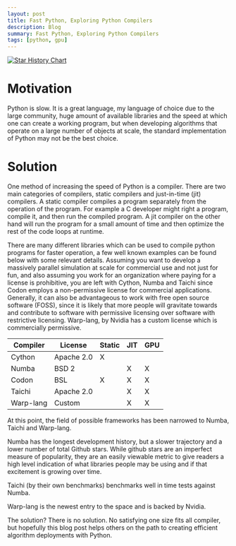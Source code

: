 ```yaml
---
layout: post
title: Fast Python, Exploring Python Compilers
description: Blog
summary: Fast Python, Exploring Python Compilers
tags: [python, gpu]
---
```




[![Star History Chart](https://api.star-history.com/svg?repos=cython/cython,exaloop/codon,taichi-dev/taichi,numba/numba,nvidia/warp&type=Date)](https://star-history.com/#cython/cython&exaloop/codon&taichi-dev/taichi&numba/numba&nvidia/warp&Date)

# Motivation

Python is slow.  It is a great language, my language of choice due to the large community, huge amount of available libraries and the speed at which one can create a working program, but when developing algorithms that operate on a large number of objects at scale, the standard implementation of Python may not be the best choice.

# Solution

One method of increasing the speed of Python is a compiler.  There are two main categories of compilers, static compilers and just-in-time (jit) compilers.  A static compiler compiles a program separately from the operation of the program.  For example a C developer might right a program, compile it, and then run the compiled program.  A jit compiler on the other hand will run the program for a small amount of time and then optimize the rest of the code loops at runtime.  

There are many different libraries which can be used to compile python programs for faster operation, a few well known examples can be found below with some relevant details.  Assuming you want to develop a massively parallel simulation at scale for commercial use and not just for fun, and also assuming you work for an organization where paying for a license is prohibitive, you are left with Cython, Numba and Taichi since Codon employs a non-permissive license for commercial applications.  Generally, it can also be advantageous to work with free open source software (FOSS), since it is likely that more people will gravitate towards and contribute to software with permissive licensing over software with restrictive licensing.   Warp-lang, by Nvidia has a custom license which is commercially permissive.


| Compiler    | License     | Static      | JIT         | GPU         |
| ----------- | ----------- | ----------- | ----------- | ----------- |
| Cython      | Apache 2.0  | X           |             |             |
| Numba       | BSD 2       |             | X           | X           |
| Codon       | BSL         | X           | X           | X           |
| Taichi      | Apache 2.0  |             | X           | X           |
| Warp-lang   | Custom      |             | X           | X           |

At this point, the field of possible frameworks has been narrowed to Numba, Taichi and Warp-lang.  

Numba has the longest development history, but a slower trajectory and a lower number of total Github stars.  While github stars are an imperfect measure of popularity, they are an easily viewable metric to give readers a high level indication of what libraries people may be using and if that excitement is growing over time. 

Taichi (by their own benchmarks) benchmarks well in time tests against Numba.

Warp-lang is the newest entry to the space and is backed by Nvidia.  

The solution?  There is no solution.  No satisfying one size fits all compiler, but hopefully this blog post helps others on the path to creating efficient algorithm deployments with Python.